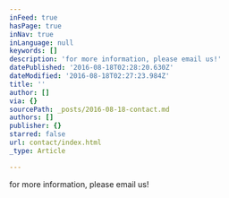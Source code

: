```yaml
---
inFeed: true
hasPage: true
inNav: true
inLanguage: null
keywords: []
description: 'for more information, please email us!'
datePublished: '2016-08-18T02:28:20.630Z'
dateModified: '2016-08-18T02:27:23.984Z'
title: ''
author: []
via: {}
sourcePath: _posts/2016-08-18-contact.md
authors: []
publisher: {}
starred: false
url: contact/index.html
_type: Article

---
```

for more information, please email us!